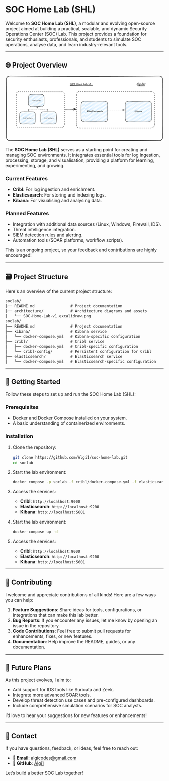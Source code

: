 # SOC Home Lab (SHL)

Welcome to **SOC Home Lab (SHL)**, a modular and evolving open-source project aimed at building a practical, scalable, and dynamic Security Operations Center (SOC) Lab. This project provides a foundation for security enthusiasts, professionals, and students to simulate SOC operations, analyse data, and learn industry-relevant tools.

---

## 🌐 **Project Overview**


![SOC Home Lab Diagram](architecture/SOC-Home-Lab-v1.excalidraw.png)

The **SOC Home Lab (SHL)** serves as a starting point for creating and managing SOC environments. It integrates essential tools for log ingestion, processing, storage, and visualisation, providing a platform for learning, experimenting, and growing.

### Current Features

- **Cribl**: For log ingestion and enrichment.
- **Elasticsearch**: For storing and indexing logs.
- **Kibana**: For visualising and analysing data.

### Planned Features

- Integration with additional data sources (Linux, Windows, Firewall, IDS).
- Threat intelligence integration.
- SIEM detection rules and alerting.
- Automation tools (SOAR platforms, workflow scripts).

This is an ongoing project, so your feedback and contributions are highly encouraged!

---

## 🗃️ **Project Structure**

Here's an overview of the current project structure:

```plaintext
soclab/
├── README.md                # Project documentation
├── architecture/            # Architecture diagrams and assets
│   └── SOC-Home-Lab-v1.excalidraw.png
soclab/
├── README.md                # Project documentation
├── kibana/                  # Kibana service
│   └── docker-compose.yml   # Kibana-specific configuration
├── cribl/                   # Cribl service
│   ├── docker-compose.yml   # Cribl-specific configuration
│   └── cribl-config/        # Persistent configuration for Cribl
├── elasticsearch/           # Elasticsearch service
│   └── docker-compose.yml   # Elasticsearch-specific configuration
```

---

## 🚀 **Getting Started**

Follow these steps to set up and run the SOC Home Lab (SHL):

### Prerequisites

- Docker and Docker Compose installed on your system.
- A basic understanding of containerized environments.

### Installation

1. Clone the repository:
    
    ```bash
    git clone https://github.com/Algi1/soc-home-lab.git
    cd soclab
    ```
    
2. Start the lab environment:
    
    ```bash
    docker compose -p soclab -f cribl/docker-compose.yml -f elasticsearch/docker-compose.yml -f kibana/docker-compose.yml up -d
    ```
    
3. Access the services:
    
    - **Cribl**: `http://localhost:9000`
    - **Elasticsearch**: `http://localhost:9200`
    - **Kibana**: `http://localhost:5601`

4. Start the lab environment:
    
    ```bash
    docker-compose up -d
    ```
    
5. Access the services:
    
    - **Cribl**: `http://localhost:9000`
    - **Elasticsearch**: `http://localhost:9200`
    - **Kibana**: `http://localhost:5601`

---

## 🤝 **Contributing**

I welcome and appreciate contributions of all kinds! Here are a few ways you can help:

1. **Feature Suggestions**: Share ideas for tools, configurations, or integrations that can make this lab better.
2. **Bug Reports**: If you encounter any issues, let me know by opening an issue in the repository.
3. **Code Contributions**: Feel free to submit pull requests for enhancements, fixes, or new features.
4. **Documentation**: Help improve the README, guides, or any documentation.

---

## 📅 **Future Plans**

As this project evolves, I aim to:

- Add support for IDS tools like Suricata and Zeek.
- Integrate more advanced SOAR tools.
- Develop threat detection use cases and pre-configured dashboards.
- Include comprehensive simulation scenarios for SOC analysts.

I’d love to hear your suggestions for new features or enhancements!

---

## 📧 **Contact**

If you have questions, feedback, or ideas, feel free to reach out:

- **📧 Email**: [algicodes@gmail.com](mailto:algicodes@gmail.com)
- **🔗 GitHub**: [Algi1](https://github.com/Algi1)

Let’s build a better SOC Lab together!